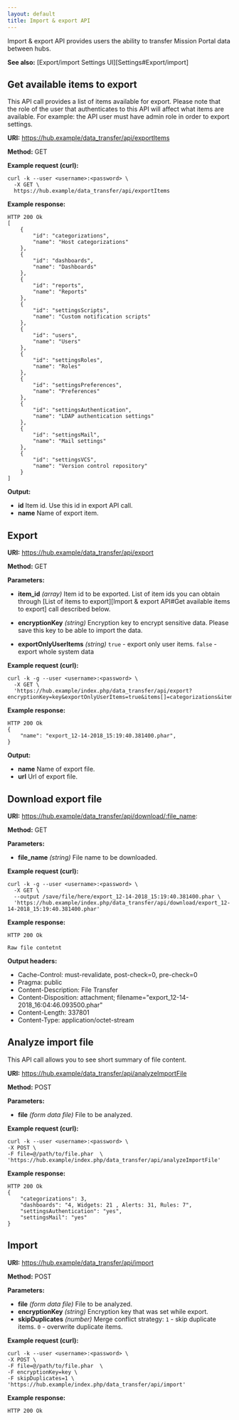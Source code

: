 ```yaml
---
layout: default
title: Import & export API
---
```


Import & export API provides users the ability to transfer Mission Portal data between hubs.

**See also:** [Export/import Settings UI][Settings#Export/import]

## Get available items to export

This API call provides a list of items available for export. Please note that the role of the user that authenticates to this API will affect what items are available. For example: the API user must have admin role in order to export settings.

**URI:** https://hub.example/data_transfer/api/exportItems

**Method:** GET

**Example request (curl):**

```
curl -k --user <username>:<password> \
  -X GET \
  https://hub.example/data_transfer/api/exportItems
```

**Example response:**

```
HTTP 200 Ok
[
    {
        "id": "categorizations",
        "name": "Host categorizations"
    },
    {
        "id": "dashboards",
        "name": "Dashboards"
    },
    {
        "id": "reports",
        "name": "Reports"
    },
    {
        "id": "settingsScripts",
        "name": "Custom notification scripts"
    },
    {
        "id": "users",
        "name": "Users"
    },
    {
        "id": "settingsRoles",
        "name": "Roles"
    },
    {
        "id": "settingsPreferences",
        "name": "Preferences"
    },
    {
        "id": "settingsAuthentication",
        "name": "LDAP authentication settings"
    },
    {
        "id": "settingsMail",
        "name": "Mail settings"
    },
    {
        "id": "settingsVCS",
        "name": "Version control repository"
    }
]
```

**Output:**

- **id**
  Item id. Use this id in export API call.
- **name**
  Name of export item.

## Export

**URI:** https://hub.example/data_transfer/api/export

**Method:** GET

**Parameters:**

- **item_id** _(array)_
  Item id to be exported.
  List of item ids you can obtain through [List of items to export][Import & export API#Get available items to export]
  call described below.

- **encryptionKey** _(string)_
  Encryption key to encrypt sensitive data. Please save this key to be able to import the data.
- **exportOnlyUserItems** _(string)_
  `true` - export only user items. `false` - export whole system data

**Example request (curl):**

```
curl -k -g --user <username>:<password> \
  -X GET \
  'https://hub.example/index.php/data_transfer/api/export?encryptionKey=key&exportOnlyUserItems=true&items[]=categorizations&items[]=dashboards&items[]=settingsAuthentication&items[]=settingsMail'
```

**Example response:**

```
HTTP 200 Ok
{
    "name": "export_12-14-2018_15:19:40.381400.phar",
}
```

**Output:**

- **name**
  Name of export file.
- **url**
  Url of export file.

## Download export file

**URI:** https://hub.example/data_transfer/api/download/:file_name:

**Method:** GET

**Parameters:**

- **file_name** _(string)_
  File name to be downloaded.

**Example request (curl):**

```
curl -k -g --user <username>:<password> \
  -X GET \
  --output /save/file/here/export_12-14-2018_15:19:40.381400.phar \
  'https://hub.example/index.php/data_transfer/api/download/export_12-14-2018_15:19:40.381400.phar'
```

**Example response:**

```
HTTP 200 Ok

Raw file contetnt
```

**Output headers:**

- Cache-Control: must-revalidate, post-check=0, pre-check=0
- Pragma: public
- Content-Description: File Transfer
- Content-Disposition: attachment; filename="export_12-14-2018_16:04:46.093500.phar"
- Content-Length: 337801
- Content-Type: application/octet-stream

## Analyze import file

This API call allows you to see short summary of file content.

**URI:** https://hub.example/data_transfer/api/analyzeImportFile

**Method:** POST

**Parameters:**

- **file** _(form data file)_
  File to be analyzed.

**Example request (curl):**

```
curl -k --user <username>:<password> \
-X POST \
-F file=@/path/to/file.phar  \
'https://hub.example/index.php/data_transfer/api/analyzeImportFile'
```

**Example response:**

```
HTTP 200 Ok
{
    "categorizations": 3,
    "dashboards": "4, Widgets: 21 , Alerts: 31, Rules: 7",
    "settingsAuthentication": "yes",
    "settingsMail": "yes"
}
```

## Import

**URI:** https://hub.example/data_transfer/api/import

**Method:** POST

**Parameters:**

- **file** _(form data file)_
  File to be analyzed.
- **encryptionKey** _(string)_
  Encryption key that was set while export.
- **skipDuplicates** _(number)_
  Merge conflict strategy:
  `1` - skip duplicate items.
  `0` - overwrite duplicate items.

**Example request (curl):**

```
curl -k --user <username>:<password> \
-X POST \
-F file=@/path/to/file.phar  \
-F encryptionKey=key \
-F skipDuplicates=1 \
'https://hub.example/index.php/data_transfer/api/import'
```

**Example response:**

```
HTTP 200 Ok
```

